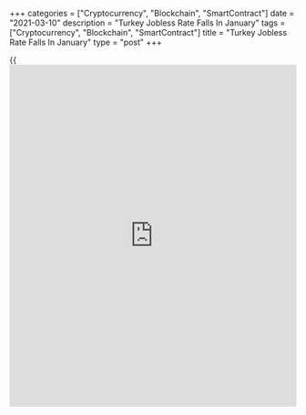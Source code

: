 +++
categories = ["Cryptocurrency", "Blockchain", "SmartContract"]
date = "2021-03-10"
description = "Turkey Jobless Rate Falls In January"
tags = ["Cryptocurrency", "Blockchain", "SmartContract"]
title = "Turkey Jobless Rate Falls In January"
type = "post"
+++

{{<iframe id="large-banner" src="https://www.bounty.group/#slide=20.0" width="100%" height="600" scrolling="no" style="border: 0px solid rgb(216, 221, 230); border-radius: 3px;">}}

Turkey's jobless rate declined in January, data from the Turkish
Statistical Institute showed on Wednesday.

On an unadjusted basis, the jobless rate rose to 13.4 percent in January
from 13.0 percent in December.

The seasonally adjusted unemployment rate fell to 12.2 percent in
January from 12.8 percent in the same month last year. In December,
unemployment rate was 12.6 percent.

The number of unemployed persons fell to 3.861 million in January from
4.074 million in the same month last year.

The youth unemployment rate, which applies to the 15 to 24 age group,
was 24.7 percent in January.

For comments and feedback [contact](https://www.playgroundfx.com/contact/): editorial@rtt[news](https://www.letsplayfx.com/blog/forex-news-website/).com

[Economic News][1]

 **What parts of the world are seeing the best (and worst) economic
performances lately? Click[here][2] to check out our [Econ Scorecard][2]
and find out! See up-to-the-moment [ranking](https://www.playgroundfx.com/blog/crypto-exchange-ranking/)s for the best and worst
performers in [GDP][3], [unemployment rate][4], [inflation][5] and much
more.**

   1. www.rtt[news](https://www.letsplayfx.com/blog/forex-news-website/).com/Content/EconomicNews.aspx
   2. www.rtt[news](https://www.letsplayfx.com/blog/forex-news-website/).com/economic-scorecard/world-rank/PPI/highest-performance.aspx
   3. www.rtt[news](https://www.letsplayfx.com/blog/forex-news-website/).com/economic-scorecard/world-rank/GDP/highest-performance.aspx
   4. www.rtt[news](https://www.letsplayfx.com/blog/forex-news-website/).com/economic-scorecard/world-rank/unemployment-rate/lowest-performance.aspx
   5. www.rtt[news](https://www.letsplayfx.com/blog/forex-news-website/).com/economic-scorecard/world-rank/CPI/highest-performance.aspx